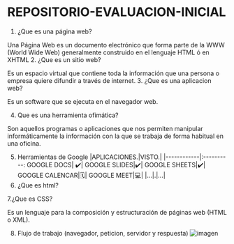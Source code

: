 # REPOSITORIO-EVALUACION-INICIAL
1. ¿Que es una página web?

Una Página Web es un documento electrónico que forma parte de la WWW (World Wide Web) generalmente construido en el lenguaje HTML ó en XHTML
2. ¿Que es un sitio web?
 
 Es un espacio virtual que contiene toda la información que una persona o empresa quiere difundir a través de internet.
3. ¿Que es una aplicacion web?

Es un software que se ejecuta en el navegador web.

4. Que es una herramienta ofimática?

Son aquellos programas o aplicaciones que nos permiten manipular informáticamente la información con la que se trabaja de forma habitual en una oficina.

5. Herramientas de Google
|APLICACIONES.|VISTO.|
|------------|:----------:
GOOGLE DOCS| ✔️|
GOOGLE SLIDES|✔️|
GOOGLE SHEETS|✔️|
GOOGLE CALENCAR|🗓️|
GOOGLE MEET|💻|
|...|.|...|
6. ¿Que es html?
 <!DOCTYPE html>
 <html lang="en">
 <head>
 <meta charset="UTF-8">
 <meta http-equiv="X-UA-COMPATIBLE" content="IE=edge">
<meta name="viewport" content="width, initial-scale=1.0">
</head>
<body>
<html>
7.¿Que es CSS?

Es un lenguaje para la composición y estructuración de páginas web (HTML o XML).

8. Flujo de trabajo (navegador, peticion, servidor y respuesta)
![imagen](https://github.com/jeremmyochoa15/REPOSITORIO-EVALUACION-INICIAL/blob/7620a50743e846c41b794520d64eef787c155a44/Captura.png)
